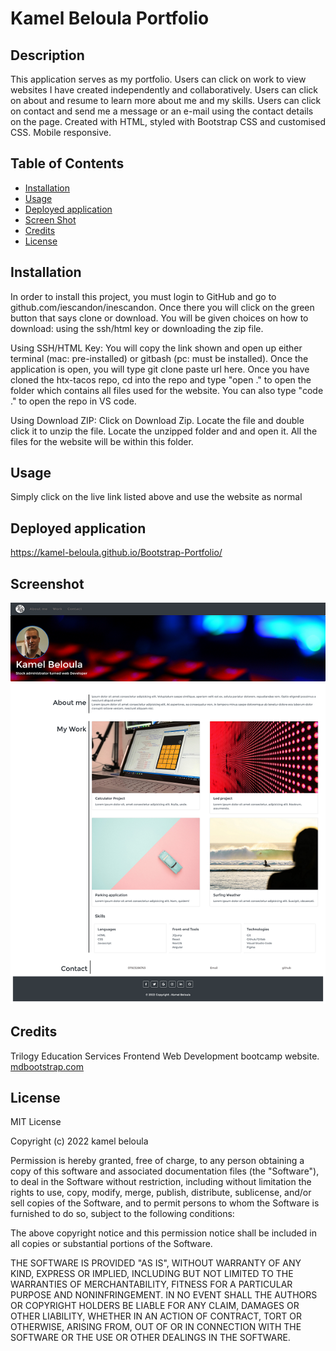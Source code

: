 # Kamel Beloula Portfolio


## Description

This application serves as my portfolio. Users can click on work to view websites I have created independently and collaboratively. Users can click on about and resume to learn more about me and my skills. Users can click on contact and send me a message or an e-mail using the contact details on the page.   Created with HTML, styled with Bootstrap CSS and customised CSS. Mobile responsive.


## Table of Contents

- [Installation](#installation)
- [Usage](#usage)
- [Deployed application](#deployed-application)
- [Screen Shot](#screenshot)
- [Credits](#credits)
- [License](#license)


## Installation


In order to install this project, you must login to GitHub and go to github.com/iescandon/inescandon. Once there you will click on the green button that says clone or download. You will be given choices on how to download: using the ssh/html key or downloading the zip file.

Using SSH/HTML Key: You will copy the link shown and open up either terminal (mac: pre-installed) or gitbash (pc: must be installed). Once the application is open, you will type git clone paste url here. Once you have cloned the htx-tacos repo, cd into the repo and type "open ." to open the folder which contains all files used for the website. You can also type "code ." to open the repo in VS code.

Using Download ZIP: Click on Download Zip. Locate the file and double click it to unzip the file. Locate the unzipped folder and and open it. All the files for the website will be within this folder.

## Usage

Simply click on the live link listed above and use the website as normal


## Deployed application
https://kamel-beloula.github.io/Bootstrap-Portfolio/


## Screenshot
![Deployed application screen shot](./images/screenshot.png)


## Credits

Trilogy Education Services Frontend Web Development bootcamp website.  
[mdbootstrap.com](https://mdbootstrap.com)


## License

MIT License

Copyright (c) 2022 kamel beloula

Permission is hereby granted, free of charge, to any person obtaining a copy of this software and associated documentation files (the "Software"), to deal in the Software without restriction, including without limitation the rights to use, copy, modify, merge, publish, distribute, sublicense, and/or sell copies of the Software, and to permit persons to whom the Software is furnished to do so, subject to the following conditions:

The above copyright notice and this permission notice shall be included in all copies or substantial portions of the Software.

THE SOFTWARE IS PROVIDED "AS IS", WITHOUT WARRANTY OF ANY KIND, EXPRESS OR IMPLIED, INCLUDING BUT NOT LIMITED TO THE WARRANTIES OF MERCHANTABILITY, FITNESS FOR A PARTICULAR PURPOSE AND NONINFRINGEMENT. IN NO EVENT SHALL THE AUTHORS OR COPYRIGHT HOLDERS BE LIABLE FOR ANY CLAIM, DAMAGES OR OTHER LIABILITY, WHETHER IN AN ACTION OF CONTRACT, TORT OR OTHERWISE, ARISING FROM, OUT OF OR IN CONNECTION WITH THE SOFTWARE OR THE USE OR OTHER DEALINGS IN THE SOFTWARE.